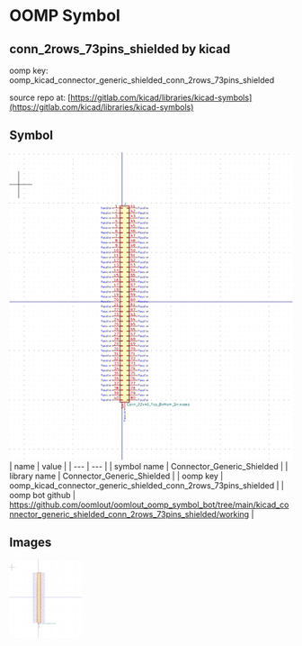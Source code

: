 # OOMP Symbol  
## conn_2rows_73pins_shielded  by kicad  
  
oomp key: oomp_kicad_connector_generic_shielded_conn_2rows_73pins_shielded  
  
source repo at: [https://gitlab.com/kicad/libraries/kicad-symbols](https://gitlab.com/kicad/libraries/kicad-symbols)  
## Symbol  
  
[![working.png](working_600.png)](working.png)  
| name | value | 
| --- | --- | 
| symbol name | Connector_Generic_Shielded | 
| library name | Connector_Generic_Shielded | 
| oomp key | oomp_kicad_connector_generic_shielded_conn_2rows_73pins_shielded | 
| oomp bot github | https://github.com/oomlout/oomlout_oomp_symbol_bot/tree/main/kicad_connector_generic_shielded_conn_2rows_73pins_shielded/working | 
## Images  
  
[![working.png](working_140.png)](working.png)  
